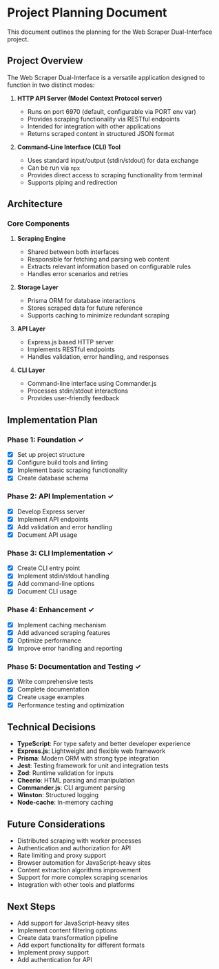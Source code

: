 # Project Planning Document

This document outlines the planning for the Web Scraper Dual-Interface project.

## Project Overview

The Web Scraper Dual-Interface is a versatile application designed to function in two distinct modes:

1. **HTTP API Server (Model Context Protocol server)**
   - Runs on port 6970 (default, configurable via PORT env var)
   - Provides scraping functionality via RESTful endpoints
   - Intended for integration with other applications
   - Returns scraped content in structured JSON format

2. **Command-Line Interface (CLI) Tool**
   - Uses standard input/output (stdin/stdout) for data exchange
   - Can be run via `npx`
   - Provides direct access to scraping functionality from terminal
   - Supports piping and redirection

## Architecture

### Core Components

1. **Scraping Engine**
   - Shared between both interfaces
   - Responsible for fetching and parsing web content
   - Extracts relevant information based on configurable rules
   - Handles error scenarios and retries

2. **Storage Layer**
   - Prisma ORM for database interactions
   - Stores scraped data for future reference
   - Supports caching to minimize redundant scraping

3. **API Layer**
   - Express.js based HTTP server
   - Implements RESTful endpoints
   - Handles validation, error handling, and responses

4. **CLI Layer**
   - Command-line interface using Commander.js
   - Processes stdin/stdout interactions
   - Provides user-friendly feedback

## Implementation Plan

### Phase 1: Foundation ✓
- [x] Set up project structure
- [x] Configure build tools and linting
- [x] Implement basic scraping functionality
- [x] Create database schema

### Phase 2: API Implementation ✓
- [x] Develop Express server
- [x] Implement API endpoints
- [x] Add validation and error handling
- [x] Document API usage

### Phase 3: CLI Implementation ✓
- [x] Create CLI entry point
- [x] Implement stdin/stdout handling
- [x] Add command-line options
- [x] Document CLI usage

### Phase 4: Enhancement ✓
- [x] Implement caching mechanism
- [x] Add advanced scraping features
- [x] Optimize performance
- [x] Improve error handling and reporting

### Phase 5: Documentation and Testing ✓
- [x] Write comprehensive tests
- [x] Complete documentation
- [x] Create usage examples
- [x] Performance testing and optimization

## Technical Decisions

- **TypeScript**: For type safety and better developer experience
- **Express.js**: Lightweight and flexible web framework
- **Prisma**: Modern ORM with strong type integration
- **Jest**: Testing framework for unit and integration tests
- **Zod**: Runtime validation for inputs
- **Cheerio**: HTML parsing and manipulation
- **Commander.js**: CLI argument parsing
- **Winston**: Structured logging
- **Node-cache**: In-memory caching

## Future Considerations

- Distributed scraping with worker processes
- Authentication and authorization for API
- Rate limiting and proxy support
- Browser automation for JavaScript-heavy sites
- Content extraction algorithms improvement
- Support for more complex scraping scenarios
- Integration with other tools and platforms

## Next Steps

- Add support for JavaScript-heavy sites
- Implement content filtering options
- Create data transformation pipeline
- Add export functionality for different formats
- Implement proxy support
- Add authentication for API
